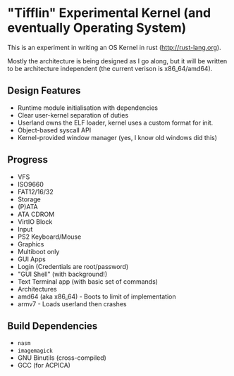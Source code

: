"Tifflin" Experimental Kernel (and eventually Operating System)
=====

This is an experiment in writing an OS Kernel in rust (http://rust-lang.org).

Mostly the architecture is being designed as I go along, but it will be written to be architecture independent (the current verison is x86\_64/amd64).

## Design Features
- Runtime module initialisation with dependencies
- Clear user-kernel separation of duties
 - Userland owns the ELF loader, kernel uses a custom format for init.
- Object-based syscall API
- Kernel-provided window manager (yes, I know old windows did this)

## Progress
- VFS
 - ISO9660
 - FAT12/16/32
- Storage
 - (P)ATA
 - ATA CDROM
 - VirtIO Block
- Input
 - PS2 Keyboard/Mouse
- Graphics
 - Multiboot only
- GUI Apps
 - Login (Credentials are root/password)
 - "GUI Shell" (with background!)
 - Text Terminal app (with basic set of commands)
- Architectures
 - amd64 (aka x86\_64) - Boots to limit of implementation
 - armv7 - Loads userland then crashes


## Build Dependencies
- `nasm`
- `imagemagick`
- GNU Binutils (cross-compiled)
- GCC (for ACPICA)
